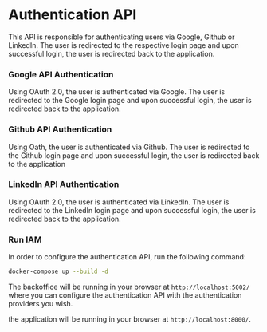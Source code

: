 # Authentication API

This API is responsible for authenticating users via Google, Github or LinkedIn. The user is redirected to the respective login page and upon successful login, the user is redirected back to the application.

### Google API Authentication

Using OAuth 2.0, the user is authenticated via Google. The user is redirected to the Google login page and upon successful login, the user is redirected back to the application.

### Github API Authentication

Using Oath, the user is authenticated via Github. The user is redirected to the Github login page and upon successful login, the user is redirected back to the application

### LinkedIn API Authentication

Using OAuth 2.0, the user is authenticated via LinkedIn. The user is redirected to the LinkedIn login page and upon successful login, the user is redirected back to the application.

### Run IAM

In order to configure the authentication API, run the following command:

```bash
docker-compose up --build -d
```

The backoffice will be running in your browser at `http://localhost:5002/` where you can configure the authentication API with the authentication providers you wish.

the application will be running in your browser at `http://localhost:8000/`.

